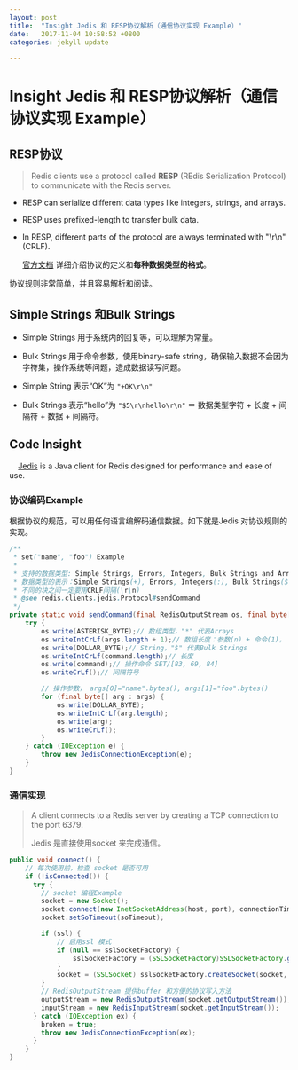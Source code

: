 ```yaml
---
layout: post
title:  "Insight Jedis 和 RESP协议解析（通信协议实现 Example）"
date:   2017-11-04 10:58:52 +0800
categories: jekyll update

---
```


# Insight Jedis 和 RESP协议解析（通信协议实现 Example）

## RESP协议

> Redis clients use a protocol called **RESP** (REdis Serialization Protocol) to communicate with the Redis server.

- RESP can serialize different data types like integers, strings, and arrays.

- RESP uses prefixed-length to transfer bulk data.

- In RESP, different parts of the protocol are always terminated with "\r\n" (CRLF).
  
   [官方文档](https://redis.io/docs/reference/protocol-spec/) 详细介绍协议的定义和**每种数据类型的格式**。

协议规则非常简单，并且容易解析和阅读。

## Simple Strings 和Bulk Strings

- Simple Strings 用于系统内的回复等，可以理解为常量。

- Bulk Strings 用于命令参数，使用binary-safe string，确保输入数据不会因为字符集，操作系统等问题，造成数据读写问题。

- Simple String 表示“OK”为 `"+OK\r\n"`

- Bulk Strings 表示“hello”为 `"$5\r\nhello\r\n"`  ＝ 数据类型字符 + 长度 + 间隔符 + 数据 + 间隔符。

## Code Insight

    [Jedis](https://github.com/redis/jedis) is a Java client for Redis designed for performance and ease of use.

### 协议编码Example

根据协议的规范，可以用任何语言编解码通信数据。如下就是Jedis 对协议规则的实现。

```java
/**
 * set("name", "foo") Example
 * 
 * 支持的数据类型: Simple Strings, Errors, Integers, Bulk Strings and Arrays.
 * 数据类型的表示：Simple Strings(+), Errors, Integers(:), Bulk Strings($) and Arrays(*)
 * 不同的块之间一定要用CRLF间隔(\r\n)
 * @see redis.clients.jedis.Protocol#sendCommand
 */
private static void sendCommand(final RedisOutputStream os, final byte[] command, final byte[]... args) {
    try {
        os.write(ASTERISK_BYTE);// 数组类型，"*" 代表Arrays
        os.writeIntCrLf(args.length + 1);// 数组长度：参数(n) + 命令(1)， writeInt，writeCrLf 
        os.write(DOLLAR_BYTE);// String，"$" 代表Bulk Strings
        os.writeIntCrLf(command.length);// 长度
        os.write(command);// 操作命令 SET/[83, 69, 84]
        os.writeCrLf();// 间隔符号

        // 操作参数， args[0]="name".bytes(), args[1]="foo".bytes()
        for (final byte[] arg : args) {
            os.write(DOLLAR_BYTE); 
            os.writeIntCrLf(arg.length);
            os.write(arg);
            os.writeCrLf();
        }
    } catch (IOException e) {
        throw new JedisConnectionException(e);
    }
}
```

### 通信实现

> A client connects to a Redis server by creating a TCP connection to the port 6379.
> 
> Jedis 是直接使用socket 来完成通信。

```java
public void connect() {
    // 每次使用前，检查 socket 是否可用
    if (!isConnected()) {
      try {
        // socket 编程Example
        socket = new Socket();
        socket.connect(new InetSocketAddress(host, port), connectionTimeout);
        socket.setSoTimeout(soTimeout);

        if (ssl) {
            // 启用ssl 模式
            if (null == sslSocketFactory) {
                sslSocketFactory = (SSLSocketFactory)SSLSocketFactory.getDefault();
            }
            socket = (SSLSocket) sslSocketFactory.createSocket(socket, host, port, true);
        }
        // RedisOutputStream 提供buffer 和方便的协议写入方法
        outputStream = new RedisOutputStream(socket.getOutputStream());
        inputStream = new RedisInputStream(socket.getInputStream());
      } catch (IOException ex) {
        broken = true;
        throw new JedisConnectionException(ex);
      }
    }
}
```
